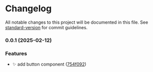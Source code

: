 # Changelog

All notable changes to this project will be documented in this file. See [standard-version](https://github.com/conventional-changelog/standard-version) for commit guidelines.

### 0.0.1 (2025-02-12)


### Features

* :sparkles: add button component ([754f092](https://github.com/Berea-Soft/berea-ui/commit/754f092002008b77364d91451ed1d62048c95e4c))
